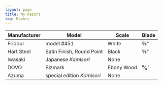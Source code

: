 ```yaml
---
layout: page
title: My Razors
tag: Razors 
---
```

| Manufacturer | Model | Scale | Blade |
| --- | --- | --- | ---| 
| Friodur | model #451 | White | ⅝" |
| Hart Steel | Satin Finish, Round Point | Black |  ⅝" |
| Iwasaki | Japanese *Kamisori* | None | |
| DOVO | Bizmark |  Ebony Wood | ⁶⁄₈" |
| Azuma |  special edition *Kamisori* | None | |